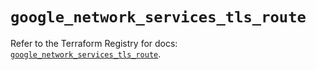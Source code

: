 # `google_network_services_tls_route`

Refer to the Terraform Registry for docs: [`google_network_services_tls_route`](https://registry.terraform.io/providers/hashicorp/google/6.44.0/docs/resources/network_services_tls_route).
